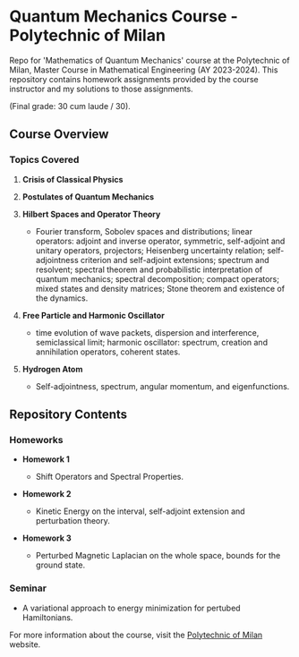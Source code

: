 # Quantum Mechanics Course - Polytechnic of Milan

Repo for 'Mathematics of Quantum Mechanics' course at the Polytechnic of Milan, Master Course in Mathematical Engineering (AY 2023-2024). This repository contains homework assignments provided by the course instructor and my solutions to those assignments. 

(Final grade: 30 cum laude / 30).

## Course Overview

### Topics Covered
1. **Crisis of Classical Physics**

2. **Postulates of Quantum Mechanics**

3. **Hilbert Spaces and Operator Theory**
   - Fourier transform, Sobolev spaces and distributions; linear operators: adjoint and inverse operator, symmetric, self-adjoint and unitary operators, projectors; Heisenberg uncertainty relation; self-adjointness criterion and self-adjoint extensions; spectrum and resolvent; spectral theorem and probabilistic interpretation of quantum mechanics; spectral decomposition; compact operators; mixed states and density matrices; Stone theorem and existence of the dynamics.

4. **Free Particle and Harmonic Oscillator**
   - time evolution of wave packets, dispersion and interference, semiclassical limit; harmonic oscillator: spectrum, creation and annihilation operators, coherent states.

5. **Hydrogen Atom**
   - Self-adjointness, spectrum, angular momentum, and eigenfunctions.

## Repository Contents

### Homeworks
- **Homework 1**
  - Shift Operators and Spectral Properties.

- **Homework 2**
  - Kinetic Energy on the interval, self-adjoint extension and perturbation theory.

- **Homework 3**
  - Perturbed Magnetic Laplacian on the whole space, bounds for the ground state.
 
### Seminar
- A variational approach to energy minimization for pertubed Hamiltonians.
 

For more information about the course, visit the [Polytechnic of Milan](https://www11.ceda.polimi.it/schedaincarico/schedaincarico/controller/scheda_pubblica/SchedaPublic.do?&evn_default=evento&c_classe=811722&__pj0=0&__pj1=56624147333f2b1d91833fe6addd4fcd) website.


